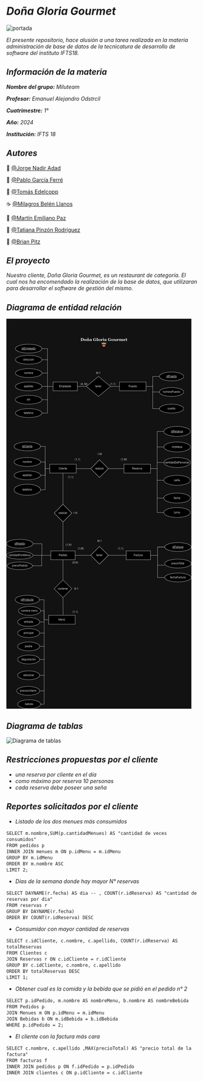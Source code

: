 # *Doña Gloria Gourmet*
![portada](Imágenes/cena.jpeg)

*El presente repositorio, hace alusión a una tarea realizada en la materia administración de base de datos de la tecnicatura de desarrollo de software del instituto IFTS18.*







## *Información de la materia*
**_Nombre del grupo:_** *Miluteam*

**_Profesor:_** *Emanuel Alejandro Odstrcil*

**_Cuatrimestre:_** *1°*

**_Año:_** *2024*

**_Institución:_** *IFTS 18* 






## *Autores*

:wine_glass: [@Jorge Nadir Adad](https://github.com/nadiradad)

:spaghetti: [@Pablo García Ferré](https://github.com/Pgarfer08)

:fork_and_knife: [@Tomás Edelcopp](https://github.com/tedelcopp)

:coffee: [@Milagros Belén Llanos](https://github.com/moonstone3798)

:pancakes: [@Martín Emiliano Paz](https://github.com/Martho1587)

:poultry_leg: [@Tatiana Pinzón Rodríguez](https://github.com/TatianaPinzonR)

:meat_on_bone: [@Brian Pitz](https://github.com/ElYabran)






## *El proyecto*
*Nuestro cliente, Doña Gloria Gourmet, es un restaurant de categoría. El cual nos ha encomendado la realización de la base de datos, que utilizaran para desarrollar el software de gestión del mismo.* 






## *Diagrama de entidad relación*

![DER](Imágenes/DER.png)





## *Diagrama de tablas*

![Diagrama de tablas](Imágenes/diagrama_de_tablas.png)






## *Restricciones propuestas por el cliente*
* *una reserva por cliente en el día* 
* *como máximo por reserva 10 personas*
* *cada reserva debe poseer una seña*





## *Reportes solicitados por el cliente*
* *Listado de los dos menues más consumidos* 
```
SELECT m.nombre,SUM(p.cantidadMenues) AS "cantidad de veces consumidos"
FROM pedidos p
INNER JOIN menues m ON p.idMenu = m.idMenu
GROUP BY m.idMenu
ORDER BY m.nombre ASC
LIMIT 2;
```
* *Dias de la semana donde hay mayor N° reservas*
```
SELECT DAYNAME(r.fecha) AS dia -- , COUNT(r.idReserva) AS "cantidad de reservas por dia"
FROM reservas r
GROUP BY DAYNAME(r.fecha)
ORDER BY COUNT(r.idReserva) DESC
```

* *Consumidor con mayor cantidad de reservas*
```
SELECT c.idCliente, c.nombre, c.apellido, COUNT(r.idReserva) AS totalReservas
FROM Clientes c
JOIN Reservas r ON c.idCliente = r.idCliente
GROUP BY c.idCliente, c.nombre, c.apellido
ORDER BY totalReservas DESC
LIMIT 1;
```

* *Obtener cual es la comida y la bebida que se pidió en el pedido n° 2*
```
SELECT p.idPedido, m.nombre AS nombreMenu, b.nombre AS nombreBebida
FROM Pedidos p
JOIN Menues m ON p.idMenu = m.idMenu
JOIN Bebidas b ON m.idBebida = b.idBebida
WHERE p.idPedido = 2;
```

* *El cliente con la factura más cara*
```
SELECT c.nombre, c.apellido ,MAX(precioTotal) AS "precio total de la factura"
FROM facturas f
INNER JOIN pedidos p ON f.idPedido = p.idPedido
INNER JOIN clientes c ON p.idCliente = c.idCliente
```
